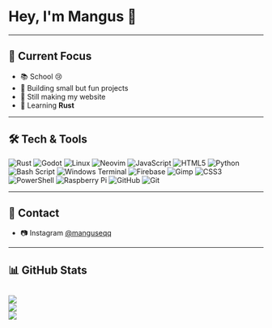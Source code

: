 # Hey, I'm Mangus 👋

---

## 🔭 Current Focus
- 📚 School 😢
- 🚀 Building small but fun projects
- 🍋 Still making my website
- 🦀 Learning **Rust**

---

## 🛠️ Tech & Tools
![Rust](https://img.shields.io/badge/Rust-000000?style=for-the-badge&logo=rust&logoColor=white)
![Godot](https://img.shields.io/badge/Godot-478CBF?style=for-the-badge&logo=godot-engine&logoColor=white)
![Linux](https://img.shields.io/badge/Linux-FCC624?style=for-the-badge&logo=linux&logoColor=black)
![Neovim](https://img.shields.io/badge/Neovim-57A143?style=for-the-badge&logo=neovim&logoColor=white)
![JavaScript](https://img.shields.io/badge/javascript-%23323330.svg?style=for-the-badge&logo=javascript&logoColor=%23F7DF1E)
![HTML5](https://img.shields.io/badge/html5-%23E34F26.svg?style=for-the-badge&logo=html5&logoColor=white) 
![Python](https://img.shields.io/badge/python-3670A0?style=for-the-badge&logo=python&logoColor=ffdd54) 
![Bash Script](https://img.shields.io/badge/bash_script-%23121011.svg?style=for-the-badge&logo=gnu-bash&logoColor=white) 
![Windows Terminal](https://img.shields.io/badge/Windows%20Terminal-%234D4D4D.svg?style=for-the-badge&logo=windows-terminal&logoColor=white) 
![Firebase](https://img.shields.io/badge/firebase-a08021?style=for-the-badge&logo=firebase&logoColor=ffcd34)
![Gimp](https://img.shields.io/badge/Gimp-657D8B?style=for-the-badge&logo=gimp&logoColor=FFFFFF) 
![CSS3](https://img.shields.io/badge/css3-%231572B6.svg?style=for-the-badge&logo=css3&logoColor=white) 
![PowerShell](https://img.shields.io/badge/PowerShell-%235391FE.svg?style=for-the-badge&logo=powershell&logoColor=white)
![Raspberry Pi](https://img.shields.io/badge/-Raspberry_Pi-C51A4A?style=for-the-badge&logo=Raspberry-Pi) 
![GitHub](https://img.shields.io/badge/github-%23121011.svg?style=for-the-badge&logo=github&logoColor=white)
![Git](https://img.shields.io/badge/git-%23F05033.svg?style=for-the-badge&logo=git&logoColor=white)

---

## 💌 Contact
- 📷 Instagram [@manguseqq](https://www.instagram.com/manguseqq/)

---

## 📊 GitHub Stats
![](https://github-readme-stats.vercel.app/api?username=Manguseqq&theme=gruvbox&hide_border=true&include_all_commits=true&count_private=true)<br/>
![](https://nirzak-streak-stats.vercel.app/?user=Manguseqq&theme=gruvbox&hide_border=true)<br/>
![](https://github-readme-stats.vercel.app/api/top-langs/?username=Manguseqq&theme=gruvbox&hide_border=true&include_all_commits=true&count_private=true&layout=compact)
---


